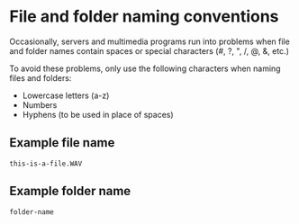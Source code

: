 # File and folder naming conventions

Occasionally, servers and multimedia programs run into problems when file and folder names contain spaces or special characters \(\#, ?, ", \/, @, &, etc.\)

To avoid these problems, only use the following characters when naming files and folders:

* Lowercase letters \(a-z\)
* Numbers
* Hyphens \(to be used in place of spaces\)

## Example file name

`this-is-a-file.WAV`

## Example folder name

`folder-name`

